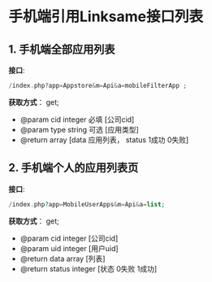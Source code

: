 # 手机端引用Linksame接口列表

## 1. 手机端全部应用列表

**接口**: 
````php 
/index.php?app=Appstore&m=Api&a=mobileFilterApp ; 
````

**获取方式**： get;

*  @param cid  integer 必填 [公司cid]
*  @param type  string  可选 [应用类型]
*  @return array [data 应用列表， status 1成功 0失败]


## 2. 手机端个人的应用列表页

**接口**: 
````php 
/index.php?app=MobileUserApps&m=Api&a=list; 
````

**获取方式**： get;

* @param cid integer [公司cid]
* @param uid integer [用户uid]
* @return data array [列表]
* @return status integer [状态 0失败 1成功]